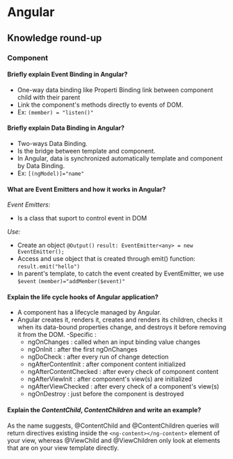 # Angular

## Knowledge round-up

### Component

#### Briefly explain Event Binding in Angular?
- One-way data binding like Properti Binding link between component child with their parent
- Link the component's methods directly to events of DOM.
- Ex: `(member) = "listen()"`

#### Briefly explain Data Binding in Angular?
- Two-ways Data Binding.
- Is the bridge between template and component.
- In Angular,  data  is synchronized automatically template and component by Data Binding.
- Ex: `[(ngModel)]="name"`

#### What are Event Emitters and how it works in Angular?
*Event Emitters:*
- Is a class that suport to control event in DOM
 
*Use:*
 - Create an object
		`@Output()`
		`result: EventEmitter<any> = new EventEmitter();` 
 - Access and use object that is created through emit() function:
		`result.emit("hello") `
 - In parent's template, to catch the event created by EventEmitter, we use `$event`
		`(member)="addMember($event)"`
		 
#### Explain the life cycle hooks of Angular application?
- A component has a lifecycle managed by Angular.
- Angular creates it, renders it, creates and renders its children, checks it when its data-bound properties change, and destroys it before removing it from the DOM.
-Specific :
	+ ngOnChanges : called when an input binding value changes
	+ ngOnInit : after the first ngOnChanges
	+ ngDoCheck : after every run of change detection
	+ ngAfterContentInit : after component content initialized
	+ ngAfterContentChecked : after every check of component content
	+ ngAfterViewInit : after component's view(s) are initialized
	+ ngAfterViewChecked : after every check of a component's view(s)
	+ ngOnDestroy : just before the component is destroyed

#### Explain the *ContentChild*, *ContentChildren* and write an example?
As the name suggests, @ContentChild and @ContentChildren queries will return directives existing inside the `<ng-content></ng-content>` element of your view, whereas @ViewChild and @ViewChildren only look at elements that are on your view template directly.




